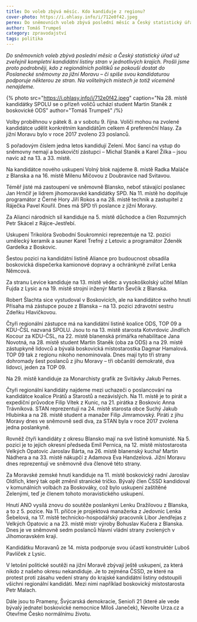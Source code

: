 ```yaml
---
title: Do voleb zbývá měsíc. Kdo kandiduje z regionu?
cover-photo: https://i.ohlasy.info/i/712e0f42.jpeg
perex: Do sněmovních voleb zbývá poslední měsíc a Český statistický úřad už zveřejnil kompletní kandidátní listiny stran v jednotlivých krajích. Kdo se do Poslanecké sněmovny pokouší dostat za jižní Moravu?
author: Tomáš Trumpeš
category: zpravodajství
tags: politika
---
```


*Do sněmovních voleb zbývá poslední měsíc a Český statistický úřad už zveřejnil kompletní kandidátní listiny stran v jednotlivých krajích. Prošli jsme proto podrobněji, kdo z regionálních politiků se pokouší dostat do Poslanecké sněmovny za jižní Moravu – či spíše svou kandidaturou podporuje některou ze stran. Na volitelných místech je totiž víceméně nenajdeme.*

{% photo src="https://i.ohlasy.info/i/712e0f42.jpeg" caption="Na 28. místě kandidátky SPOLU se o přízeň voličů uchází student Martin Staněk z boskovické ODS" author="Tomáš Trumpeš" /%}

Volby proběhnou v pátek 8. a v sobotu 9. října. Voliči mohou na zvolené kandidátce udělit konkrétním kandidátům celkem 4 preferenční hlasy. Za jižní Moravu bylo v roce 2017 zvoleno 23 poslanců.

S pořadovým číslem jedna letos kandidují Zelení. Moc šancí na vstup do sněmovny nemají a boskovičtí zástupci – Michal Staněk a Karel Žilka – jsou navíc až na 13. a 33. místě.

Na kandidátce nového uskupení Volný blok najdeme 8. místě Radka Maláče z Blanska a na 16. místě Milenu Míčovou z Doubravice nad Svitavou.

Téměř jisté má zastoupení ve sněmovně Blansko, neboť stávající poslanec Jan Hrnčíř je lídrem jihomoravské kandidátky SPD. Na 11. místě ho doplňuje programátor z Černé Hory Jiří Rokos a na 28. místě technik a zastupitel z Ráječka Pavel Kouřil. Dnes má SPD tři poslance z jižní Moravy.

Za Alianci národních sil kandiduje na 5. místě důchodce a člen Rozumných Petr Skácel z Rájce-Jestřebí.

Uskupení Trikolóra Svobodní Soukromníci reprezentuje na 12. pozici umělecký keramik a sauner Karel Trefný z Letovic a programátor Zdeněk Gardelka z Boskovic. 

Šestou pozici na kandidátní listině Aliance pro budoucnost obsadila boskovická dispečerka kamionové dopravy a ochránkyně zvířat Lenka Němcová.

Za stranu Levice kandiduje na 13. místě vědec a vysokoškolský učitel Milan Fujda z Lysic a na 19. místě strojní inženýr Martin Ševčík z Blanska.

Robert Šlachta sice vystudoval v Boskovicích, ale na kandidátce svého hnutí Přísaha má zástupce pouze z Blanska – na 13. pozici zdravotní sestru Zdeňku Hlavičkovou.

Čtyři regionální zástupce má na kandidátní listině koalice ODS, TOP 09 a KDU-ČSL nazvaná SPOLU. Jsou to na 13. místě starosta Kotvrdovic Jindřich Kocour za KDU-ČSL, na 22. místě blanenská primářka rehabilitace Jana Novotná, na 28. místě student Martin Staněk (oba za ODS) a na 29. místě zástupkyně lidovců a bývalá boskovická místostarostka Dagmar Hamalová. TOP 09 tak z regionu nikoho nenominovala. Dnes mají tyto tři strany dohromady šest poslanců z jihu Moravy – tři občanští demokraté, dva lidovci, jeden za TOP 09.

Na 29. místě kandiduje za Monarchisty grafik ze Svitávky Jakub Pernes.

Čtyři regionální kandidáty najdeme mezi uchazeči o poslancování na kandidátce koalice Pirátů a Starostů a nezávislých. Na 11. místě je to pirát a expediční průvodce Filip Vítek z Kunic, na 21. pirátka z Boskovic Anna Trávníková. STAN reprezentují na 24. místě starosta obce Suchý Jakub Hlubinka a na 28. místě student a manažer Filip Jimramovský. Piráti z jihu Moravy dnes ve sněmovně sedí dva, za STAN byla v roce 2017 zvolena jedna poslankyně.

Rovněž čtyři kandidáty z okresu Blansko mají na své listině komunisté. Na 5. pozici je to jejich okresní předseda Emil Pernica, na 12. místě místostarosta Velkých Opatovic Jaroslav Bárta, na 26. místě blanenský kuchař Martin Nádhera a na 33. místě nákupčí z Adamova Eva Handzelová. Jižní Moravu dnes reprezentují ve sněmovně dva členové této strany.

Za Moravské zemské hnutí kandiduje na 11. místě boskovický radní Jaroslav Oldřich, který tak opět změnil stranické tričko. Bývalý člen ČSSD kandidoval v komunálních volbách za Boskováky, což bylo uskupení zaštítěné Zelenými, teď je členem tohoto moravistického uskupení.

Hnutí ANO vysílá znovu do soutěže poslankyni Lenku Dražilovou z Blanska, a to z 5. pozice. Na 11. příčce je projektová manažerka z Jedovnic Lenka Šebelová, na 17. místě technicko-hospodářský pracovník Libor Jendřejas z Velkých Opatovic a na 23. místě mistr výroby Bohuslav Kučera z Blanska. Dnes je ve sněmovně sedm poslanců hlavní vládní strany zvolených v Jihomoravském kraji.

Kandidátku Moravanů ze 14. místa podporuje svou účastí konstruktér Luboš Pavlíček z Lysic.

V letošní politické soutěži na jižní Moravě zbývají ještě uskupení, za která nikdo z našeho okresu nekandiduje. Je to zejména ČSSD, ze které na protest proti zásahu vedení strany do krajské kandidátní listiny odstoupili všichni regionální kandidáti. Mezi nimi například boskovický místostarosta Petr Malach. 

Dále jsou to Prameny, Švýcarská demokracie, Senioři 21 (které ale vede bývalý jednatel boskovické nemocnice Miloš Janeček), Nevolte Urza.cz a Otevřme Česko normálnímu životu.
